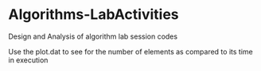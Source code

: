 # Algorithms-LabActivities
Design and Analysis of algorithm lab session codes 

Use the plot.dat to see for the number of elements as compared to its time in execution
